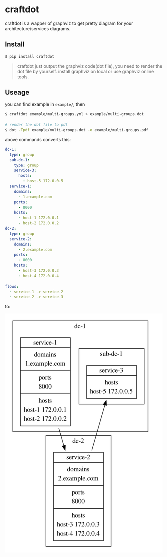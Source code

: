 # craftdot

craftdot is a wapper of graphviz to get pretty diagram for your architecture/services diagrams.


## Install

```bash
$ pip install craftdot
```

> craftdot just output the graphviz code(dot file), you need to render the dot file by yourself. install graphviz on local or use graphviz online tools.


## Useage

you can find example in `example/`, then

```bash
$ craftdot example/multi-groups.yml > example/multi-groups.dot

# render the dot file to pdf
$ dot -Tpdf example/multi-groups.dot -o example/multi-groups.pdf
```

above commands converts this:

```yaml
dc-1:
  type: group
  sub-dc-1:
    type: group
    service-3:
      hosts:
        - host-5 172.0.0.5
  service-1:
    domains:
      - 1.example.com
    ports:
      - 8000
    hosts:
      - host-1 172.0.0.1
      - host-2 172.0.0.2
dc-2:
  type: group
  service-2:
    domains:
      - 2.example.com
    ports:
      - 8000
    hosts:
      - host-3 172.0.0.3
      - host-4 172.0.0.4

flows:
  - service-1 -> service-2
  - service-2 -> service-3
```

to:

![](example/multi-groups.png)

